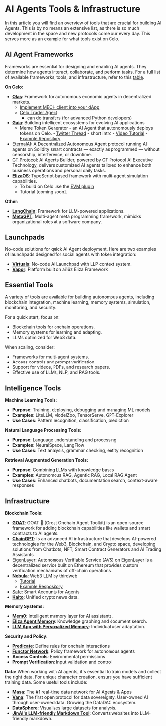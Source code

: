 # AI Agents Tools & Infrastructure

In this article you will find an overview of tools that are crucial for building AI Agents. This is by no means an extensive list, as there is so much development in the space and new protocols come our every day. This serves more as an example for what tools exist on Celo.


## AI Agent Frameworks 

Frameworks are essential for designing and enabling AI agents. They determine how agents interact, collaborate, and perform tasks. For a full list of available frameworks, tools, and infrastructure, refer to this [table](https://www.aiagenttoolkit.xyz/).

**On Celo:**
- [**Olas**](https://docs.autonolas.network/open-autonomy/): Framework for autonomous economic agents in decentralized markets.
    - [Implement MECH client into your dApp](https://www.youtube.com/watch?v=fuDteQqsf2A)
    - [Celo Trader Agent](https://www.youtube.com/watch?v=WSB0H0dDc78&t=1740s)
      - can do transfers (for advanced Python developers)
- [**Gaia**](https://www.gaianet.ai/): Building intelligent ecosystems for evolving AI applications 
    -  Meme Token Generator - an AI Agent that autonomously deploys tokens on Celo.
      - [Twitter Thread](https://github.com/harishkotra/celo-token-agent) - short intro
      - [Video Tutorial](https://www.youtube.com/watch?v=-7Bcgpj79LM)
      - [Example Repository](https://github.com/harishkotra/celo-token-agent/)
 - [EternalAI](https://eternalai.org/): A Decentralized Autonomous Agent protocol running AI agents on Solidity smart contracts — exactly as programmed — without censorship, interference, or downtime.
 - [GT Protocol](https://www.gt-protocol.io/): AI Agents Builder, powered by GT Protocol AI Executive Technology, delivers customized AI agents tailored to enhance both business operations and personal daily tasks.
 - [**ElizaOS**](https://elizaos.github.io/eliza/): TypeScript-based framework with multi-agent simulation capabilities. 
    - To build on Celo use the [EVM plugin](https://github.com/elizaOS/eliza/tree/main/packages/plugin-evm) 
    - Tutorial [coming soon].

**Other:**
- [**LangChain**](https://www.langchain.com/): Framework for LLM-powered applications.
- [**MetaGPT**](https://github.com/geekan/MetaGPT): Multi-agent meta programming framework, mimicks organizational roles at a software company.

## Launchpads 

No-code solutions for quick AI Agent deployment. Here are two examples of launchpads designed for social agents with token integration:

- [**Virtuals**](https://app.virtuals.io/): No-code AI Launchpad with LLP context system.
- [**Vapor**](https://alpha.vaporware.fun/): Platform built on ai16z Eliza Framework

## Essential Tools

A variety of tools are available for building autonomous agents, including blockchain integration, machine learning, memory systems, simulation, monitoring, and security. 

For a quick start, focus on:
- Blockchain tools for onchain operations.
- Memory systems for learning and adapting.
- LLMs optimized for Web3 data.

When scaling, consider:

- Frameworks for multi-agent systems.
- Access controls and prompt verification.
- Support for videos, PDFs, and research papers.
- Effective use of LLMs, NLP, and RAG tools.

## Intelligence Tools 

**Machine Learning Tools:**
- **Purpose**: Training, deploying, debugging and managing ML models
- **Examples**: LiteLLM, ModelZoo, TensorServe, GPT-Explorer
- **Use Cases**: Pattern recognition, classification, prediction

**Natural Language Processing Tools:**
- **Purpose**: Language understanding and processing
- **Examples**: NeuralSpace, LangFlow
- **Use Cases**: Text analysis, grammar checking, entity recognition

**Retrieval Augmented Generation Tools:**
- **Purpose**: Combining LLMs with knowledge bases
- **Examples**: Autonomous RAG, Agentic RAG, Local RAG Agent
- **Use Cases**: Enhanced chatbots, documentation search, context-aware responses

## Infrastructure 

**Blockchain Tools:**
- **[GOAT](https://ohmygoat.dev/introduction)**: GOAT 🐐 (Great Onchain Agent Toolkit) is an open-source framework for adding blockchain capabilities like wallets and smart contracts to AI agents.
- **[ChainGPT](https://www.chaingpt.org/)**: Is an advanced AI infrastructure that develops AI-powered technologies for the Web3, Blockchain, and Crypto space, developing solutions from Chatbots, NFT, Smart Contract Generators and AI Trading Assistants
- [EigenLayer](https://www.eigenlayer.xyz/): Autonomous Verifiable Service (AVS) on EigenLayer is a decentralized service built on Ethereum that provides custom verification mechanisms of off-chain operations.
- **[Nebula](https://portal.thirdweb.com/nebula)**: Web3 LLM by thirdweb 
  - [Tutorial](https://www.youtube.com/watch?v=FeubfHwfJcM)
  - [Example Respository](https://github.com/cromewar/nebula-telegram-demo)
- [Safe](https://safe.global/safenet): Smart Accounts for Agents
- **[Kaito](https://www.kaito.ai/)**: Unified crypto news data.

**Memory Systems:**
- **[Mem0](https://github.com/mem0ai/mem0)**: Intelligent memory layer for AI assistants.
- **[Eliza Agent Memory](https://github.com/elizaOS/agentmemory)**: Knowledge graphing and document search.
- **[LLM App with Personalized Memory](https://github.com/Shubhamsaboo/awesome-llm-apps/tree/main/llm_apps_with_memory_tutorials/llm_app_personalized_memory)**: Individual user adaptation.

**Security and Policy:**
- **[Predicate](https://x.com/0xPredicate)**: Define rules for onchain interactions
- **[Functor Network](https://www.functor.sh/)**: Policy framework for autonomous agents
- **Access Controls**: Environmental permissions
- **Prompt Verification**: Input validation and control

**Data:**
When working with AI agents, it's essential to train models and collect the right data. For unique character creation, ensure you have sufficient training data. Some useful tools include:
- **[Masa](https://www.masa.ai/)**: The #1 real-time data network for AI Agents & Apps
- **[Vana](https://www.vana.org/)**: The first open protocol for data sovereignty. User-owned AI through user-owned data. Growing the DataDAO ecosystem.
- **[DataSphere](https://github.com/datasphere/datasphere)**: Visualizes large datasets for analysis.
- **[JinAI's LLM-friendly Markdown Tool](https://github.com/jina-ai/serve)**: Converts websites into LLM-friendly markdown.